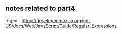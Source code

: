 ## notes related to part4

regex - https://developer.mozilla.org/en-US/docs/Web/JavaScript/Guide/Regular_Expressions

